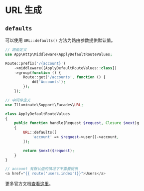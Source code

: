 # URL 生成

## `defaults`

可以使用 `URL::defaults()` 方法为路由参数提供默认值。

```php
// 路由定义
use App\Http\Middleware\ApplyDefaultRouteValues;

Route::prefix('/{account}')
    ->middleware([ApplyDefaultRouteValues::class])
    ->group(function () {
        Route::get('/accounts', function () {
            dd('Accounts');
        });
    });

// 中间件定义
use Illuminate\Support\Facades\URL;

class ApplyDefaultRouteValues
{
    public function handle(Request $request, Closure $next)g
    {
        URL::defaults([
            'account' => $request->user()->account,
        ]);

        return $next($request);
    }
}

// account 有默认值的情况下不需要提供
<a href="{{ route('users.index')}}">Users</a>
```

更多官方文档[查看这里](https://laravel.com/docs/master/urls#default-values)。
